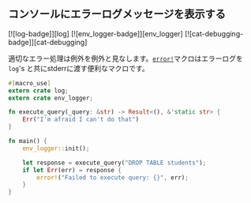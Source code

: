 ## コンソールにエラーログメッセージを表示する

[![log-badge]][log] [![env_logger-badge]][env_logger] [![cat-debugging-badge]][cat-debugging]

適切なエラー処理は例外を例外と見なします。[`error!`]マクロはエラーログを`log`'s と共にstderrに渡す便利なマクロです。

```rust
#[macro_use]
extern crate log;
extern crate env_logger;

fn execute_query(_query: &str) -> Result<(), &'static str> {
    Err("I'm afraid I can't do that")
}

fn main() {
    env_logger::init();

    let response = execute_query("DROP TABLE students");
    if let Err(err) = response {
        error!("Failed to execute query: {}", err);
    }
}
```

[`error!`]: https://docs.rs/log/*/log/macro.error.html

